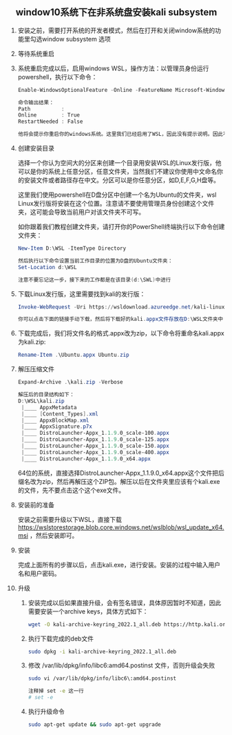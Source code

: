 <center><h2>window10系统下在非系统盘安装kali subsystem</h2></center>

1. 安装之前，需要打开系统的开发者模式，然后在打开和关闭window系统的功能里勾选window subsystem 选项

2. 等待系统重启

3. 系统重启完成以后，启用windows WSL，操作方法：以管理员身份运行powershell，执行以下命令：

   ~~~powershell
   Enable-WindowsOptionalFeature -Online -FeatureName Microsoft-Windows-Subsystem-Linux
   
   命令输出结果：
   Path          :
   Online        : True
   RestartNeeded : False
   
   他将会提示你重启你的windows系统。这里我们已经启用了WSL，因此没有提示说明。因此不需要重新启动。
   ~~~

4. 创建安装目录

   选择一个你认为空间大的分区来创建一个目录用安装WSL的Linux发行版，他可以是你的系统上任意分区，任意文件夹，当然我们不建议你使用中文命名你的安装文件或者路径存在中文。分区可以是你任意分区，如D,E,F,G,H盘等。

   这里我们使用powershell在D盘分区中创建一个名为Ubuntu的文件夹，wsl Linux发行版将安装在这个位置。注意请不要使用管理员身份创建这个文件夹，这可能会导致当前用户对该文件夹不可写。

   如你跟着我们教程创建文件夹，请打开你的PowerShell终端执行以下命令创建文件夹：

   ~~~powershell
   New-Item D:\WSL -ItemType Directory
   
   然后执行以下命令设置当前工作目录的位置为D盘的Ubuntu文件夹：
   Set-Location d:\WSL
   
   注意不要忘记这一步，接下来的工作都是在该目录(d:\SWL)中进行
   ~~~

5. 下载Linux发行版，这里需要找到kali的发行版：

   ```powershell
   Invoke-WebRequest -Uri https://wsldownload.azureedge.net/kali-linux-08-06-2019.appx -OutFile kali.appx -UseBasicParsing
   
   你可以点击下面的链接手动下载，然后将下载好的kali.appx文件存放在D:\WSL文件夹中：
   ```

6. 下载完成后，我们将文件名的格式.appx改为zip，以下命令将重命名kali.appx为kali.zip:

   ```powershell
   Rename-Item .\Ubuntu.appx Ubuntu.zip
   ```

7. 解压压缩文件

   ```powershell
   Expand-Archive .\kali.zip -Verbose
   
   解压后的目录结构如下：
   D:\WSL\kali.zip
   	|____ AppxMetadata
   	|____ [Content_Types].xml
   	|____ AppxBlockMap.xml
   	|____ AppxSignature.p7x
   	|____ DistroLauncher-Appx_1.1.9.0_scale-100.appx
   	|____ DistroLauncher-Appx_1.1.9.0_scale-125.appx
   	|____ DistroLauncher-Appx_1.1.9.0_scale-150.appx
   	|____ DistroLauncher-Appx_1.1.9.0_scale-400.appx
   	|____ DistroLauncher-Appx_1.1.9.0_x64.appx
   ```

   64位的系统，直接选择DistroLauncher-Appx_1.1.9.0_x64.appx这个文件把后缀名改为zip，然后再解压这个ZIP包。解压以后在文件夹里应该有个kali.exe的文件，先不要点击这个这个exe文件。

8. 安装前的准备

   安装之前需要升级以下WSL，直接下载 https://wslstorestorage.blob.core.windows.net/wslblob/wsl_update_x64.msi ，然后安装即可。

9. 安装

   完成上面所有的步骤以后，点击kali.exe，进行安装。安装的过程中输入用户名和用户密码。

10. 升级

    1. 安装完成以后如果直接升级，会有签名错误，具体原因暂时不知道，因此需要安装一个archive keys，具体方式如下：

       ~~~bash
       wget -O kali-archive-keyring_2022.1_all.deb https://http.kali.org/kali/pool/main/k/kali-archive-keyring/kali-archive-keyring_2022.1_all.deb  --no-check-certificate
       ~~~

    2. 执行下载完成的deb文件

       ~~~bash
       sudo dpkg -i kali-archive-keyring_2022.1_all.deb
       ~~~

    3. 修改 /var/lib/dpkg/info/libc6\:amd64.postinst 文件，否则升级会失败

       ~~~bash
       sudo vi /var/lib/dpkg/info/libc6\:amd64.postinst
       
       注释掉 set -e 这一行
       # set -e
       ~~~

    4. 执行升级命令

       ~~~bash
       sudo apt-get update && sudo apt-get upgrade
       ~~~

       

    

    

